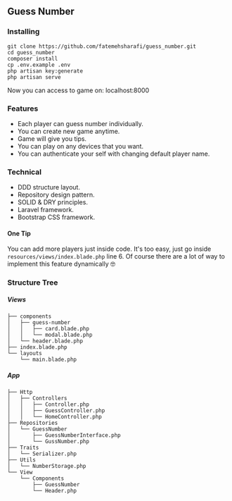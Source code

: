## Guess Number

### Installing
```
git clone https://github.com/fatemehsharafi/guess_number.git
cd guess_number
composer install
cp .env.example .env
php artisan key:generate
php artisan serve
```
Now you can access to game on: localhost:8000

### Features
- Each player can guess number individually.
- You can create new game anytime.
- Game will give you tips.
- You can play on any devices that you want.
- You can authenticate your self with changing default player name.

### Technical
- DDD structure layout.
- Repository design pattern.
- SOLID & DRY principles.
- Laravel framework.
- Bootstrap CSS framework.

#### One Tip
You can add more players just inside code. It's too easy, just go inside `resources/views/index.blade.php` line 6.
Of course there are a lot of way to implement this feature dynamically 🤓

### Structure Tree
##### Views 
```
├── components
│   ├── guess-number
│   │   ├── card.blade.php
│   │   └── modal.blade.php
│   └── header.blade.php
├── index.blade.php
└── layouts
    └── main.blade.php
```
##### App
```
├── Http
│   ├── Controllers
│   │   ├── Controller.php
│   │   ├── GuessController.php
│   │   └── HomeController.php
├── Repositories
│   └── GuessNumber
│       ├── GuessNumberInterface.php
│       └── GussNumber.php
├── Traits
│   └── Serializer.php
├── Utils
│   └── NumberStorage.php
└── View
    └── Components
        ├── GuessNumber
        └── Header.php

```
